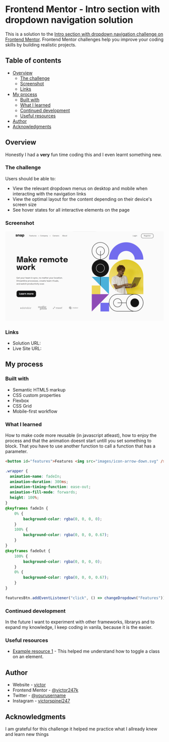 # Frontend Mentor - Intro section with dropdown navigation solution

This is a solution to the [Intro section with dropdown navigation challenge on Frontend Mentor](https://www.frontendmentor.io/challenges/intro-section-with-dropdown-navigation-ryaPetHE5). Frontend Mentor challenges help you improve your coding skills by building realistic projects. 

## Table of contents

- [Overview](#overview)
  - [The challenge](#the-challenge)
  - [Screenshot](#screenshot)
  - [Links](#links)
- [My process](#my-process)
  - [Built with](#built-with)
  - [What I learned](#what-i-learned)
  - [Continued development](#continued-development)
  - [Useful resources](#useful-resources)
- [Author](#author)
- [Acknowledgments](#acknowledgments)

## Overview
Honestly I had a __very__ fun time coding this and I even learnt something new.
### The challenge

Users should be able to:

- View the relevant dropdown menus on desktop and mobile when interacting with the navigation links
- View the optimal layout for the content depending on their device's screen size
- See hover states for all interactive elements on the page

### Screenshot

![Screenshot](<design/Screenshot 2023-07-17 222328.png>)

### Links

- Solution URL: [](https://github.com/victor247k/IntroSectionWithDropdownNavigation)
- Live Site URL: [](https://victor247k.github.io/IntroSectionWithDropdownNavigation/)

## My process

### Built with

- Semantic HTML5 markup
- CSS custom properties
- Flexbox
- CSS Grid
- Mobile-first workflow

### What I learned

How to make code more reusable (in javascript atleast), how to enjoy the process and that the animation doesnt start untill you set something to block. That you have to use another function to call a function that has a parameter.


```html
<button id="features">Features <img src="images/icon-arrow-down.svg" /></button>
```
```css
.wrapper {
  animation-name: fadeIn;
  animation-duration: 300ms;
  animation-timing-function: ease-out;
  animation-fill-mode: forwards;
  height: 100%;
}
@keyframes fadeIn {
    0% {
        background-color: rgba(0, 0, 0, 0);
    }
    100% {
        background-color: rgba(0, 0, 0, 0.67);
    }
}
@keyframes fadeOut {
    100% {
        background-color: rgba(0, 0, 0, 0);
    }
    0% {
        background-color: rgba(0, 0, 0, 0.67);
    }
}
```
```js
featuresBtn.addEventListener("click", () => changeDropdown("Features"));
```


### Continued development

In the future I want to experiment with other frameworks, librarys and to expand my knowledge, I keep coding in vanila, because it is the easier.

### Useful resources

- [Example resource 1](https://developer.mozilla.org/en-US/docs/Web/HTMLhttps://www.example.com) - This helped me understand how to toggle a class on an element.

## Author

- Website - [victor](https://dose.lol/victor)
- Frontend Mentor - [@victor247k](https://www.frontendmentor.io/profile/victor247k)
- Twitter - [@yourusername](https://www.twitter.com/yourusername)
- Instagram - [victorspinei247](https://www.instagram.com/victorspinei247/)

## Acknowledgments

I am grateful for this challenge it helped me practice what I allready knew and learn new things
